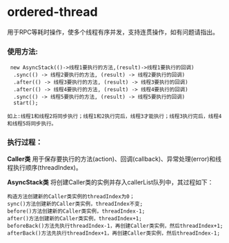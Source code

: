 # ordered-thread
用于RPC等耗时操作，使多个线程有序并发，支持连贯操作，如有问题请指出。
### 使用方法:
     new AsyncStack(()->线程1要执行的方法,(result)->线程1要执行的回调)
      .sync(() -> 线程2要执行的方法, (result) -> 线程2要执行的回调)
      .after(() -> 线程3要执行的方法, (result) -> 线程3要执行的回调)
      .after(() -> 线程4要执行的方法, (result) -> 线程4要执行的回调)
      .sync(() -> 线程5要执行的方法, (result) -> 线程5要执行的回调)
      start(); 
      
    如上:线程1和线程2将同步执行；线程1和2执行完后，线程3才能执行；线程3执行完后，线程4和线程5将同步执行。
    
### 执行过程：
**Caller类** 用于保存要执行的方法(action)、回调(callback)、异常处理(error)和线程执行顺序(threadIndex)。

**AsyncStack类** 将创建Caller类的实例并存入callerList队列中，其过程如下：

    构造方法创建新的Caller类实例的threadIndex为0；
    sync()方法创建新的Caller类实例，threadIndex不变;
    before()方法创建新的Caller类实例，threadIndex-1;
    after()方法创建新的Caller类实例，threadIndex+1;
    beforeBack()方法先执行threadIndex-1，再创建Caller类实例，然后threadIndex+1;
    afterBack()方法先执行threadIndex+1，再创建Caller类实例，然后threadIndex-1;
